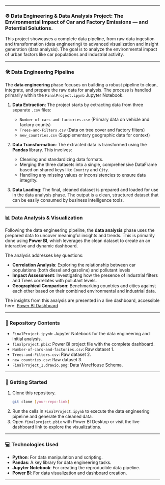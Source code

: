 -----

### ⚙️ Data Engineering & Data Analysis Project: The Environmental Impact of Car and Factory Emissions — and Potential Solutions.

This project showcases a complete data pipeline, from raw data ingestion and transformation (data engineering) to advanced visualization and insight generation (data analysis). The goal is to analyze the environmental impact of urban factors like car populations and industrial activity.

-----

### 🛠️ Data Engineering Pipeline

The **data engineering** phase focuses on building a robust pipeline to clean, integrate, and prepare the raw data for analysis. The process is handled primarily within the `FinalProject.ipynb` Jupyter Notebook.

1.  **Data Extraction**: The project starts by extracting data from three separate `.csv` files:

      * `Number-of-cars-and-factories.csv` (Primary data on vehicle and factory counts)
      * `Trees-and-Filters.csv` (Data on tree cover and factory filters)
      * `new_countries.csv` (Supplementary geographic data for context)

2.  **Data Transformation**: The extracted data is transformed using the **Pandas** library. This involves:

      * Cleaning and standardizing data formats.
      * Merging the three datasets into a single, comprehensive DataFrame based on shared keys like `Country` and `City`.
      * Handling any missing values or inconsistencies to ensure data integrity.

3.  **Data Loading**: The final, cleaned dataset is prepared and loaded for use in the data analysis phase. The output is a clean, structured dataset that can be easily consumed by business intelligence tools.

-----

### 📊 Data Analysis & Visualization

Following the data engineering pipeline, the **data analysis** phase uses the prepared data to uncover meaningful insights and trends. This is primarily done using **Power BI**, which leverages the clean dataset to create an an interactive and dynamic dashboard.

The analysis addresses key questions:

  * **Correlation Analysis**: Exploring the relationship between car populations (both diesel and gasoline) and pollutant levels
  * **Impact Assessment**: Investigating how the presence of industrial filters and Trees correlates with pollutant levels.
  * **Geographical Comparison**: Benchmarking countries and cities against each other based on their combined environmental and industrial data.

The insights from this analysis are presented in a live dashboard, accessible here: [Power BI Dashboard](https://app.powerbi.com/view?r=eyJrIjoiMGYzZTcyZjMtYjM2Zi00ZjY3LTllNGMtZmJkN2E0M2JjZGQ1IiwidCI6ImM5NDdhYWExLTUxYzUtNDY3Yi04YWUwLTFhYTY0NzUxNmJjZiJ9)

-----

### 📂 Repository Contents

  * `FinalProject.ipynb`: Jupyter Notebook for the data engineering and initial analysis.
  * `finalproject.pbix`: Power BI project file with the complete dashboard.
  * `Number-of-cars-and-factories.csv`: Raw dataset 1.
  * `Trees-and-Filters.csv`: Raw dataset 2.
  * `new_countries.csv`: Raw dataset 3.
  * `FinalProject_1.drawio.png`: Data WareHouse Schema.

-----

### 🚀 Getting Started

1.  Clone this repository.
    ```bash
    git clone [your-repo-link]
    ```
2.  Run the cells in `FinalProject.ipynb` to execute the data engineering pipeline and generate the cleaned data.
3.  Open `finalproject.pbix` with Power BI Desktop or visit the live dashboard link to explore the visualizations.

-----

### 💻 Technologies Used

  * **Python**: For data manipulation and scripting.
  * **Pandas**: A key library for data engineering tasks.
  * **Jupyter Notebook**: For creating the reproducible data pipeline.
  * **Power BI**: For data visualization and dashboard creation.

-----
